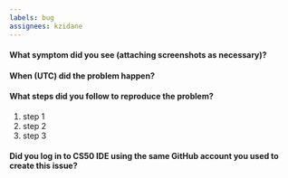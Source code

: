 ```yaml
---
labels: bug
assignees: kzidane
---
```


#### What symptom did you see (attaching screenshots as necessary)?

#### When (UTC) did the problem happen?

#### What steps did you follow to reproduce the problem?
1. step 1
1. step 2
1. step 3

#### Did you log in to CS50 IDE using the same GitHub account you used to create this issue?
